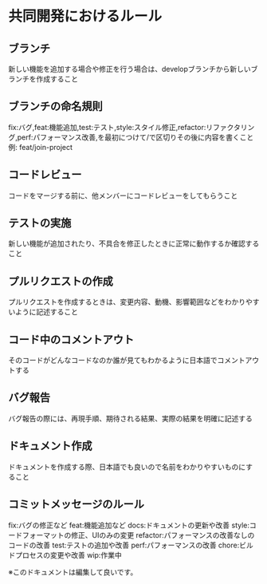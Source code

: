 # 共同開発におけるルール

## ブランチ

新しい機能を追加する場合や修正を行う場合は、developブランチから新しいブランチを作成すること

## ブランチの命名規則
fix:バグ,feat:機能追加,test:テスト,style:スタイル修正,refactor:リファクタリング,perf:パフォーマンス改善,を最初につけて/で区切りその後に内容を書くこと
例:
feat/join-project

## コードレビュー

コードをマージする前に、他メンバーにコードレビューをしてもらうこと

## テストの実施

新しい機能が追加されたり、不具合を修正したときに正常に動作するか確認すること

## プルリクエストの作成

プルリクエストを作成するときは、変更内容、動機、影響範囲などをわかりやすいように記述すること

## コード中のコメントアウト

そのコードがどんなコードなのか誰が見てもわかるように日本語でコメントアウトする

## バグ報告

バグ報告の際には、再現手順、期待される結果、実際の結果を明確に記述する

## ドキュメント作成

ドキュメントを作成する際、日本語でも良いので名前をわかりやすいものにすること

## コミットメッセージのルール

fix:バグの修正など
feat:機能追加など
docs:ドキュメントの更新や改善
style:コードフォーマットの修正、UIのみの変更
refactor:パフォーマンスの改善なしのコードの改善
test:テストの追加や改善
perf:パフォーマンスの改善
chore:ビルドプロセスの変更や改善
wip:作業中



※このドキュメントは編集して良いです。
